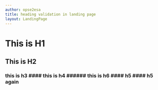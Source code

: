 ```yaml
---
author: opse2esa
title: heading validation in landing page
layout: LandingPage
---
```


This is H1
================
This is H2
------------------
<h3> this is h3
#### this is h4
###### this is h6
#### h5
#### h5 again

